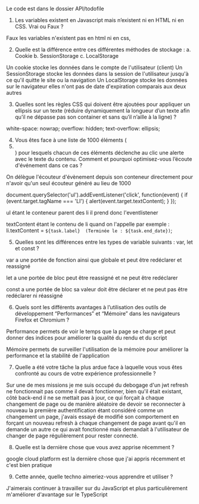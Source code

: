 Le code est dans le dossier API/todofile

1. Les variables existent en Javascript mais n’existent ni en HTML ni en CSS. Vrai ou Faux ? 

Faux les variables n'existent pas en html ni en css, 

2. Quelle est la différence entre ces différentes méthodes de stockage : a. Cookie b. SessionStorage c. LocalStorage 

Un cookie stocke les données dans le compte de l'utilisateur (client) 
Un SessionStorage stocke les données dans la session de l'utilisateur jusqu'à ce qu'il quitte le site ou la navigation
Un LocalStorage stocke les données sur le navigateur elles n'ont pas de date d'expiration comparais aux deux autres 

3. Quelles sont les règles CSS qui doivent être ajoutées pour appliquer un ellipsis sur un texte (réduire dynamiquement la longueur d’un texte afin qu’il ne dépasse pas son container et sans qu’il n’aille à la ligne) ? 

white-space: nowrap;
overflow: hidden;
text-overflow: ellipsis;

4. Vous êtes face à une liste de 1000 éléments (<li></li>) pour lesquels chacun de ces éléments déclenche au clic une alerte avec le texte du contenu. Comment et pourquoi optimisez-vous l’écoute d'événement dans ce cas ? 

On délègue l'écouteur d'évènement depuis son conteneur directement pour n'avoir qu'un seul écouteur généré au lieu de 1000

document.querySelector('ul').addEventListener('click', function(event) {
  if (event.target.tagName === 'LI') {
    alert(event.target.textContent);
  }
});

ul étant le conteneur parent des li il prend donc l'eventlistener 

textContent étant le contenu de li quand on l'appelle 
par exemple : li.textContent = `${task.label}  (Terminée le : ${task.end_date})`; 



5. Quelles sont les différences entre les types de variable suivants : var, let et const ? 

var a une portée de fonction ainsi que globale et peut être redéclarer et reassigné

let a une portée de bloc peut être reassigné et ne peut être redéclarer 

const a une portée de bloc sa valeur doit être déclarer et ne peut pas être redéclarer ni réassigné  

6. Quels sont les différents avantages à l’utilisation des outils de développement “Performances” et “Mémoire” dans les navigateurs Firefox et Chromium ? 

Performance permets de voir le temps que la page se charge et peut donner des indices pour améliorer la qualité du rendu et du script     

Mémoire permets de surveiller l'utilisation de la mémoire pour améliorer la performance et la stabilité de l'application

7. Quelle a été votre tâche la plus ardue face à laquelle vous vous êtes confronté au cours de votre expérience professionnelle ? 

Sur une de mes missions je me suis occupé du debogage d'un jwt refresh ne fonctionnait pas comme il devait fonctionner, bien qu'il était existant, côté back-end il ne se mettait pas à jour, ce qui forçait à chaque changement de page ou de manière aléatoire de devoir se reconnecter à nouveau la première authentification étant considéré comme un changement un page, j'avais essayé de modifié son comportement en forçant un nouveau refresh à chaque changement de page avant qu'il en demande un autre ce qui avait fonctionné mais demandait à l'utilisateur de changer de page régulièrement pour rester connecté. 

8. Quelle est la dernière chose que vous avez apprise récemment ? 

google cloud platform est la dernière chose que j'ai appris récemment et c'est bien pratique 

9. Cette année, quelle techno aimeriez-vous apprendre et utiliser ?

J'aimerais continuer à travailler sur du JavaScript et plus particulièrement m'améliorer d'avantage sur le TypeScript 

